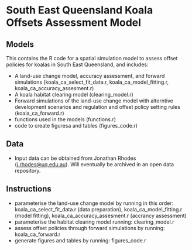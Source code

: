 # South East Queensland Koala Offsets Assessment Model

## Models

This contains the R code for a spatial simulation model to assess offset policies for koalas in South East Queensland, and includes:

- A land-use change model, accuracy assessment, and forward simulations (koala_ca_select_fit_data.r, koala_ca_model_fitting.r, koala_ca_accuracy_assesment.r)
- A koala habitat clearing model (clearing_model.r)
- Forward simulations of the land-use change model with alterntive development scenarios and regulation and offset policy setting rules (koala_ca_forward.r)  
- functions used in the models (functions.r)
- code to create figuresa and tables (figures_code.r)

## Data

- Input data can be obtained from Jonathan Rhodes (j.rhodes@uq.edu.au). Will eventually be archived in an open data repository.  

## Instructions

- parameterise the land-use change model by running in this order: koala_ca_select_fit_data.r (data preparation), koala_ca_model_fitting.r (model fitting), koala_ca_accuracy_assesment.r (accrancy assessment)
- parameterise the habitat clearing model running: clearing_model.r
- assess offset policies through forward simulations by running: koala_ca_forward.r
- generate figures and tables by running: figures_code.r
